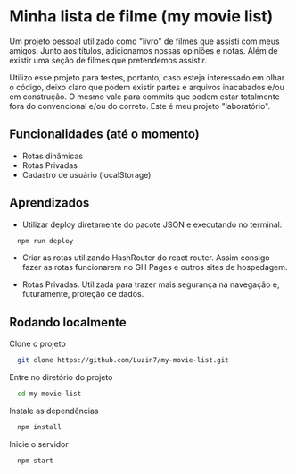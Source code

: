 # Minha lista de filme (my movie list)

Um projeto pessoal utilizado como "livro" de filmes que assisti com meus amigos. Junto aos títulos, adicionamos nossas opiniões e notas. Além de existir uma seção de filmes que pretendemos assistir.

Utilizo esse projeto para testes, portanto, caso esteja interessado em olhar o código, deixo claro que podem existir partes e arquivos inacabados e/ou em construção. O mesmo vale para commits que podem estar totalmente fora do convencional e/ou do correto. Este é meu projeto "laboratório".

## Funcionalidades (até o momento)

- Rotas dinâmicas
- Rotas Privadas
- Cadastro de usuário (localStorage)

## Aprendizados

- Utilizar deploy diretamente do pacote JSON e executando no terminal:

```bash
  npm run deploy
```

- Criar as rotas utilizando HashRouter do react router. Assim consigo fazer as rotas funcionarem no GH Pages e outros sites de hospedagem.

- Rotas Privadas. Utilizada para trazer mais segurança na navegação e, futuramente, proteção de dados.

## Rodando localmente

Clone o projeto

```bash
  git clone https://github.com/Luzin7/my-movie-list.git
```

Entre no diretório do projeto

```bash
  cd my-movie-list
```

Instale as dependências

```bash
  npm install
```

Inicie o servidor

```bash
  npm start
```
